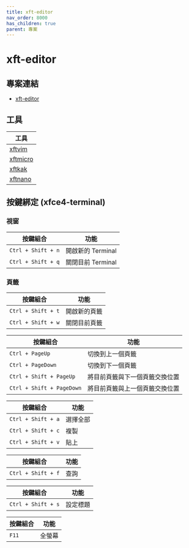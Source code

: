 ```yaml
---
title: xft-editor
nav_order: 8000
has_children: true
parent: 專案
---
```


# xft-editor


## 專案連結

* [xft-editor](https://github.com/samwhelp/note-about-vim/tree/gh-pages/_demo/project/xft-editor/)

## 工具

| 工具 |
| --- |
| [xftvim](xftvim) |
| [xftmicro](xftmicro) |
| [xftkak](xftkak) |
| [xftnano](xftnano) |



## 按鍵綁定 (xfce4-terminal)

### 視窗

| 按鍵組合 | 功能 |
| --- | --- |
| `Ctrl + Shift + n` | 開啟新的 Terminal |
| `Ctrl + Shift + q` | 關閉目前 Terminal |

### 頁籤

| 按鍵組合 | 功能 |
| --- | --- |
| `Ctrl + Shift + t` | 開啟新的頁籤 |
| `Ctrl + Shift + w` | 關閉目前頁籤 |


| 按鍵組合 | 功能 |
| --- | --- |
| `Ctrl + PageUp` | 切換到上一個頁籤 |
| `Ctrl + PageDown` | 切換到下一個頁籤 |
| `Ctrl + Shift + PageUp` | 將目前頁籤與下一個頁籤交換位置 |
| `Ctrl + Shift + PageDown` | 將目前頁籤與上一個頁籤交換位置 |

| 按鍵組合 | 功能 |
| --- | --- |
| `Ctrl + Shift + a` | 選擇全部 |
| `Ctrl + Shift + c` | 複製 |
| `Ctrl + Shift + v` | 貼上 |

| 按鍵組合 | 功能 |
| --- | --- |
| `Ctrl + Shift + f` | 查詢 |

| 按鍵組合 | 功能 |
| --- | --- |
| `Ctrl + Shift + s` | 設定標題 |

| 按鍵組合 | 功能 |
| --- | --- |
| `F11` | 全螢幕 |
